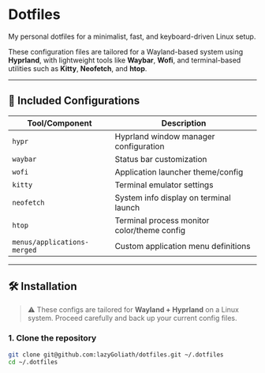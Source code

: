 # Dotfiles

My personal dotfiles for a minimalist, fast, and keyboard-driven Linux setup.

These configuration files are tailored for a Wayland-based system using **Hyprland**, with lightweight tools like **Waybar**, **Wofi**, and terminal-based utilities such as **Kitty**, **Neofetch**, and **htop**.

---

## 📁 Included Configurations

| Tool/Component           | Description                                 |
|--------------------------|---------------------------------------------|
| `hypr`                   | Hyprland window manager configuration       |
| `waybar`                 | Status bar customization                    |
| `wofi`                   | Application launcher theme/config           |
| `kitty`                  | Terminal emulator settings                  |
| `neofetch`               | System info display on terminal launch      |
| `htop`                   | Terminal process monitor color/theme config |
| `menus/applications-merged` | Custom application menu definitions     |

---

## 🛠️ Installation

> ⚠️ These configs are tailored for **Wayland + Hyprland** on a Linux system. Proceed carefully and back up your current config files.

### 1. Clone the repository

```bash
git clone git@github.com:lazyGoliath/dotfiles.git ~/.dotfiles
cd ~/.dotfiles
